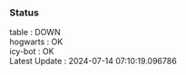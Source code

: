 ### Status


table : DOWN  
hogwarts : OK  
icy-bot : OK  
Latest Update : 2024-07-14 07:10:19.096786
